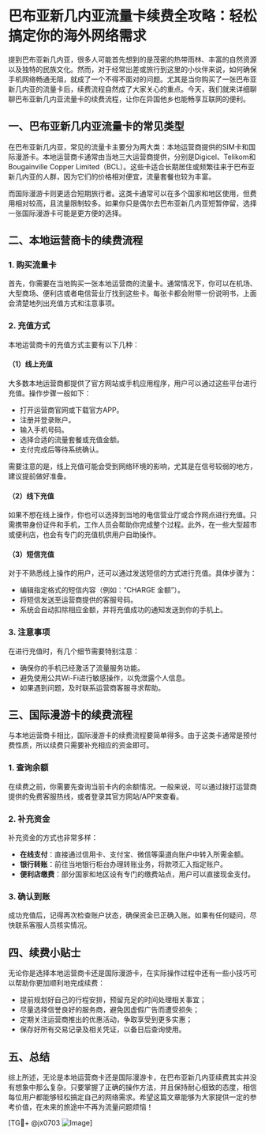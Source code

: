 # 巴布亚新几内亚流量卡续费全攻略：轻松搞定你的海外网络需求

提到巴布亚新几内亚，很多人可能首先想到的是茂密的热带雨林、丰富的自然资源以及独特的民族文化。然而，对于经常出差或旅行到这里的小伙伴来说，如何确保手机网络畅通无阻，就成了一个不得不面对的问题。尤其是当你购买了一张巴布亚新几内亚的流量卡后，续费流程自然成了大家关心的重点。今天，我们就来详细聊聊巴布亚新几内亚流量卡的续费流程，让你在异国他乡也能畅享互联网的便利。

## 一、巴布亚新几内亚流量卡的常见类型

在巴布亚新几内亚，常见的流量卡主要分为两大类：本地运营商提供的SIM卡和国际漫游卡。本地运营商卡通常由当地三大运营商提供，分别是Digicel、Telikom和Bougainville Copper Limited（BCL）。这些卡适合长期居住或频繁往来于巴布亚新几内亚的人群，因为它们的价格相对便宜，流量套餐也较为丰富。

而国际漫游卡则更适合短期旅行者。这类卡通常可以在多个国家和地区使用，但费用相对较高，且流量限制较多。如果你只是偶尔去巴布亚新几内亚短暂停留，选择一张国际漫游卡可能是更方便的选择。

## 二、本地运营商卡的续费流程

### 1. 购买流量卡

首先，你需要在当地购买一张本地运营商的流量卡。通常情况下，你可以在机场、大型商场、便利店或者电信营业厅找到这些卡。每张卡都会附带一份说明书，上面会清楚地列出充值方式和注意事项。

### 2. 充值方式

本地运营商卡的充值方式主要有以下几种：

#### （1）线上充值

大多数本地运营商都提供了官方网站或手机应用程序，用户可以通过这些平台进行充值。操作步骤一般如下：
- 打开运营商官网或下载官方APP。
- 注册并登录账户。
- 输入手机号码。
- 选择合适的流量套餐或充值金额。
- 支付完成后等待系统确认。

需要注意的是，线上充值可能会受到网络环境的影响，尤其是在信号较弱的地方，建议提前做好准备。

#### （2）线下充值

如果不想在线上操作，你也可以选择到当地的电信营业厅或合作网点进行充值。只需携带身份证件和手机，工作人员会帮助你完成整个过程。此外，在一些大型超市或便利店，也会有专门的充值机供用户自助操作。

#### （3）短信充值

对于不熟悉线上操作的用户，还可以通过发送短信的方式进行充值。具体步骤为：
- 编辑指定格式的短信内容（例如：“CHARGE 金额”）。
- 将短信发送至运营商提供的客服号码。
- 系统会自动扣除相应金额，并将充值成功的通知发送到你的手机上。

### 3. 注意事项

在进行充值时，有几个细节需要特别注意：
- 确保你的手机已经激活了流量服务功能。
- 避免使用公共Wi-Fi进行敏感操作，以免泄露个人信息。
- 如果遇到问题，及时联系运营商客服寻求帮助。

## 三、国际漫游卡的续费流程

与本地运营商卡相比，国际漫游卡的续费流程要简单得多。由于这类卡通常是预付费性质，所以续费只需要补充相应的资金即可。

### 1. 查询余额

在续费之前，你需要先查询当前卡内的余额情况。一般来说，可以通过拨打运营商提供的免费客服热线，或者登录其官方网站/APP来查看。

### 2. 补充资金

补充资金的方式也非常多样：
- **在线支付**：直接通过信用卡、支付宝、微信等渠道向账户中转入所需金额。
- **银行转账**：前往当地银行柜台办理转账业务，将款项汇入指定账户。
- **便利店缴费**：部分国家和地区设有专门的缴费站点，用户可以直接现金支付。

### 3. 确认到账

成功充值后，记得再次检查账户状态，确保资金已正确入账。如果有任何疑问，尽快联系客服人员核实情况。

## 四、续费小贴士

无论你是选择本地运营商卡还是国际漫游卡，在实际操作过程中还有一些小技巧可以帮助你更加顺利地完成续费：

- 提前规划好自己的行程安排，预留充足的时间处理相关事宜；
- 尽量选择信誉良好的服务商，避免因虚假广告而遭受损失；
- 定期关注运营商推出的优惠活动，争取享受到更多实惠；
- 保存好所有交易记录及相关凭证，以备日后查询使用。

## 五、总结

综上所述，无论是本地运营商卡还是国际漫游卡，在巴布亚新几内亚续费其实并没有想象中那么复杂。只要掌握了正确的操作方法，并且保持耐心细致的态度，相信每位用户都能够轻松搞定自己的网络需求。希望这篇文章能够为大家提供一定的参考价值，在未来的旅途中不再为流量问题烦恼！

[TG💪+ @jx0703 ![Image](https://github.com/user-attachments/assets/dbca1d08-cadb-493c-b0ec-ad6f7a83f270)]